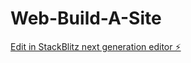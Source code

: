# Web-Build-A-Site

[Edit in StackBlitz next generation editor ⚡️](https://stackblitz.com/~/github.com/ResearchScientist/Web-Build-A-Site)